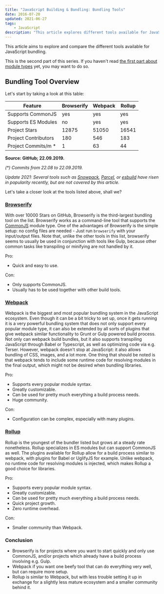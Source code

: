 ```yaml
---
title: "JavaScript Building & Bundling: Bundling Tools"
date: 2016-07-20
updated: 2021-06-27
tags:
    - JavaScript
description: "This article explores different tools available for JavaScript bundling"
---
```


This article aims to explore and compare the different tools available for JavaScript bundling.

This is the second part of this series. If you haven't read [the first part about module types](/blog/javascript-building-and-bundling-modules/) yet, you may want to do so.

<!-- more -->

<!--
TODO: update for
- esbuild (and vite)
- webpack (and vite)
- rollup
- parcel
- turbo
- old: browserify
- old: snowpack
-->

## Bundling Tool Overview

Let's start by taking a look at this table:

| Feature              | Browserify | Webpack | Rollup |
| -------------------- | ---------- | ------- | ------ |
| Supports CommonJS    | yes        | yes     | yes    |
| Supports ES Modules  | no         | yes     | yes    |
| Project Stars        | 12875      | 51050   | 16541  |
| Project Contributors | 180        | 546     | 183    |
| Project Commits/m \* | 1          | 63      | 44     |

**Source: GitHub; 22.09.2019.**

_(\*) Commits from 22.08 to 22.09.2019._

_Update 2021: Several tools such as [Snowpack](https://www.snowpack.dev/), [Parcel](https://parceljs.org/), or [esbuild](https://esbuild.github.io/) have risen in popularity recently, but are not covered by this article._

Let's take a closer look at the tools listed above, shall we?

<!-- TODO: remove this section -->

### [Browserify](https://browserify.org/)

With over 10000 Stars on GitHub, Browserify is the third-largest bundling tool on the list. Browserify works as a command-line tool that supports the [CommonJS](/blog/javascript-building-and-bundling-modules/#commonjs) module type. One of the advantages of Browserify is the simple setup: no config files are needed - Just run `browserify` with your input/output files.
Note that, unlike the other tools in this list, browserify seems to usually be used in conjunction with tools like Gulp, because other common tasks like transpiling or minifying are not handled by it.

Pro:

- Quick and easy to use.

Con:

- Only supports CommonJS.
- Usually has to be used together with other build tools.

### [Webpack](https://webpack.github.io/)

Webpack is the biggest and most popular bundling system in the JavaScript ecosystem. Even though it can be a bit tricky to set up, once it gets running it is a very powerful bundling system that does not only support every popular module type, it can also be extended by all sorts of plugins that give webpack similar functionality to Grunt or Gulp powered build process. Not only can webpack build bundles, but it also supports transpiling JavaScript through Babel or Typescript, as well as optimizing code via e.g. Terser. However, webpack doesn't stop at JavaScript: it also allows bundling of CSS, images, and a lot more.
One thing that should be noted is that webpack tends to include some runtime code for resolving modules in the final output, which might not be desired when bundling libraries.

Pro:

- Supports every popular module syntax.
- Greatly customizable.
- Can be used for pretty much everything a build process needs.
- Huge community.

Con:

- Configuration can be complex, especially with many plugins.

### [Rollup](https://rollupjs.org/)

Rollup is the youngest of the bundler listed but grows at a steady rate nonetheless. Rollup specializes in ES modules but can support CommonJS as well. The plugins available for Rollup allow for a build process similar to webpack, with plugins for Babel or UglifyJS for example.
Unlike webpack, no runtime code for resolving modules is injected, which makes Rollup a good choice for libraries.

Pro:

- Supports every popular module syntax.
- Greatly customizable.
- Can be used for pretty much everything a build process needs.
- Quick project growth.
- Zero runtime overhead.

Con:

- Smaller community than Webpack.

### Conclusion

- Browserify is for projects where you want to start quickly and only use CommonJS, and/or projects which already have a build process involving e.g. Gulp.
- Webpack if you want one beefy tool that can do everything very well, but can require more setup.
- Rollup is similar to Webpack, but with less trouble setting it up in exchange for a slightly less mature ecosystem and a smaller community behind it.
